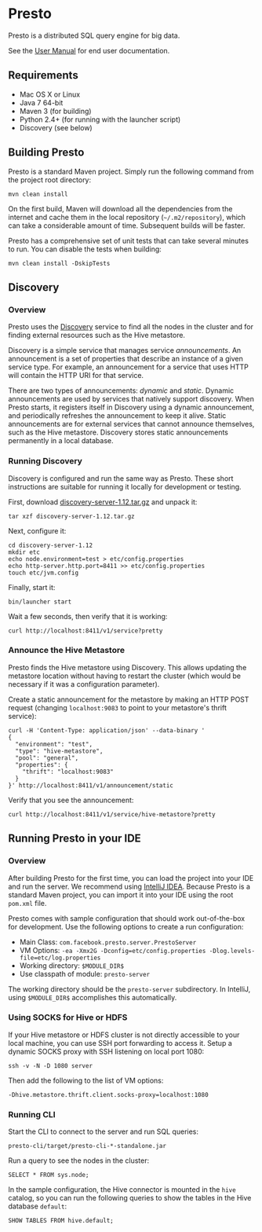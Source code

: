# Presto

Presto is a distributed SQL query engine for big data.

See the [User Manual](http://facebook.github.io/presto/docs/current/) for end user documentation.

## Requirements

* Mac OS X or Linux
* Java 7 64-bit
* Maven 3 (for building)
* Python 2.4+ (for running with the launcher script)
* Discovery (see below)

## Building Presto

Presto is a standard Maven project. Simply run the following command from the project root directory:

    mvn clean install

On the first build, Maven will download all the dependencies from the internet and cache them in the local repository (`~/.m2/repository`), which can take a considerable amount of time. Subsequent builds will be faster.

Presto has a comprehensive set of unit tests that can take several minutes to run. You can disable the tests when building:

    mvn clean install -DskipTests

## Discovery

### Overview

Presto uses the [Discovery](https://github.com/airlift/discovery) service to find all the nodes in the cluster and for finding external resources such as the Hive metastore.

Discovery is a simple service that manages service *announcements*. An announcement is a set of properties that describe an instance of a given service type. For example, an announcement for a service that uses HTTP will contain the HTTP URI for that service.

There are two types of announcements: *dynamic* and *static*. Dynamic announcements are used by services that natively support discovery. When Presto starts, it registers itself in Discovery using a dynamic announcement, and periodically refreshes the announcement to keep it alive. Static announcements are for external services that cannot announce themselves, such as the Hive metastore. Discovery stores static announcements permanently in a local database.

### Running Discovery

Discovery is configured and run the same way as Presto. These short instructions are suitable for running it locally for development or testing.

First, download [discovery-server-1.12.tar.gz](http://search.maven.org/remotecontent?filepath=io/airlift/discovery/discovery-server/1.12/discovery-server-1.12.tar.gz) and unpack it:

    tar xzf discovery-server-1.12.tar.gz

Next, configure it:

    cd discovery-server-1.12
    mkdir etc
    echo node.environment=test > etc/config.properties
    echo http-server.http.port=8411 >> etc/config.properties
    touch etc/jvm.config

Finally, start it:

    bin/launcher start

Wait a few seconds, then verify that it is working:

    curl http://localhost:8411/v1/service?pretty

### Announce the Hive Metastore

Presto finds the Hive metastore using Discovery. This allows updating the metastore location without having to restart the cluster (which would be necessary if it was a configuration parameter).

Create a static announcement for the metastore by making an HTTP POST request (changing ``localhost:9083`` to point to your metastore's thrift service):

    curl -H 'Content-Type: application/json' --data-binary '
    {
      "environment": "test",
      "type": "hive-metastore",
      "pool": "general",
      "properties": {
        "thrift": "localhost:9083"
      }
    }' http://localhost:8411/v1/announcement/static

Verify that you see the announcement:

    curl http://localhost:8411/v1/service/hive-metastore?pretty

## Running Presto in your IDE

### Overview

After building Presto for the first time, you can load the project into your IDE and run the server. We recommend using [IntelliJ IDEA](http://www.jetbrains.com/idea/). Because Presto is a standard Maven project, you can import it into your IDE using the root ``pom.xml`` file.

Presto comes with sample configuration that should work out-of-the-box for development. Use the following options to create a run configuration:

* Main Class: ``com.facebook.presto.server.PrestoServer``
* VM Options: ``-ea -Xmx2G -Dconfig=etc/config.properties -Dlog.levels-file=etc/log.properties``
* Working directory: ``$MODULE_DIR$``
* Use classpath of module: ``presto-server``

The working directory should be the ``presto-server`` subdirectory. In IntelliJ, using ``$MODULE_DIR$`` accomplishes this automatically.

### Using SOCKS for Hive or HDFS

If your Hive metastore or HDFS cluster is not directly accessible to your local machine, you can use SSH port forwarding to access it. Setup a dynamic SOCKS proxy with SSH listening on local port 1080:

    ssh -v -N -D 1080 server

Then add the following to the list of VM options:

    -Dhive.metastore.thrift.client.socks-proxy=localhost:1080

### Running CLI

Start the CLI to connect to the server and run SQL queries:

    presto-cli/target/presto-cli-*-standalone.jar

Run a query to see the nodes in the cluster:

    SELECT * FROM sys.node;

In the sample configuration, the Hive connector is mounted in the ``hive`` catalog, so you can run the following queries to show the tables in the Hive database ``default``:

    SHOW TABLES FROM hive.default;
